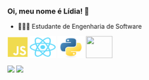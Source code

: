 ### Oi, meu nome é Lídia! 👋

- 👩🏻‍💻 Estudante de Engenharia de Software

<div align="left">
  <img align="center" height="46" src="https://raw.githubusercontent.com/devicons/devicon/master/icons/javascript/javascript-plain.svg">
  <img align="center" height="50" width="60" src="https://raw.githubusercontent.com/devicons/devicon/master/icons/react/react-original.svg">
  <img align="center" height="50" width="60" src="https://raw.githubusercontent.com/devicons/devicon/master/icons/python/python-original.svg">
  <img align="center" height="50" width="60" src="https://cdn.jsdelivr.net/gh/devicons/devicon/icons/java/java-original.svg">
                                                                                               
</div>

<br>
  
<div align="left"> 
  
  <a href="https://www.instagram.com/legolidia/" target="_blank"> 
      <img src="https://img.shields.io/badge/-Instagram-%23E4405F?style=for-the-badge&logo=instagram&logoColor=white" target="_blank"></a>

  <a href="https://www.linkedin.com/in/lidiacarolinaandrade" target="_blank">
      <img src="https://img.shields.io/badge/-LinkedIn-%230077B5?style=for-the-badge&logo=linkedin&logoColor=white" target="_blank"></a>
  
 
</div>
